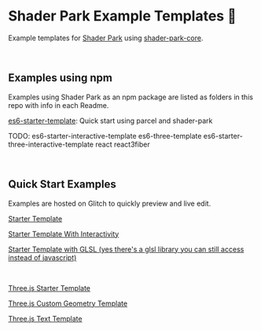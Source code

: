 # Shader Park Example Templates 🎉
Example templates for [Shader Park](https://shaderpark.netlify.com/) using [shader-park-core](https://github.com/shader-park/shader-park-core).

<br/>


## Examples using npm
Examples using Shader Park as an npm package are listed as folders in this repo with info in each Readme.

[es6-starter-template](es6-starter-template/): Quick start using parcel and shader-park

TODO:
es6-starter-interactive-template
es6-three-template
es6-starter-three-interactive-template
react
react3fiber


<br/>

## Quick Start Examples

Examples are hosted on Glitch to quickly preview and live edit.

[Starter Template](https://glitch.com/edit/#!/shader-park-template)

[Starter Template With Interactivity](https://glitch.com/edit/#!/shader-park-interactive)
  
[Starter Template with GLSL (yes there's a glsl library you can still access instead of javascript)](https://glitch.com/edit/#!/shader-park-template-glsl)
  
<br/>

[Three.js Starter Template](https://glitch.com/edit/#!/shader-park-three-js)

[Three.js Custom Geometry Template](https://glitch.com/edit/#!/shader-park-threejs-custom-geometry)

[Three.js Text Template](https://glitch.com/edit/#!/shader-park-three-js-text)



